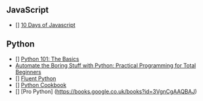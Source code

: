 ## JavaScript
- [] [10 Days of Javascript](https://www.hackerrank.com/domains/tutorials/10-days-of-javascript)

## Python
- [] [Python 101: The Basics](https://medium.com/the-renaissance-developer/python-101-the-basics-441136fb7cc3)
- [Automate the Boring Stuff with Python: Practical Programming for Total Beginners](https://books.google.co.uk/books?id=UEu0CAAAQBAJ)
- [] [Fluent Python](https://books.google.co.uk/books?id=bIZHCgAAQBAJ)
- [] [Python Cookbook](https://books.google.co.uk/books?id=1Shx_VXS6ioC)
- [] [Pro Python] (https://books.google.co.uk/books?id=3VgnCgAAQBAJ)
